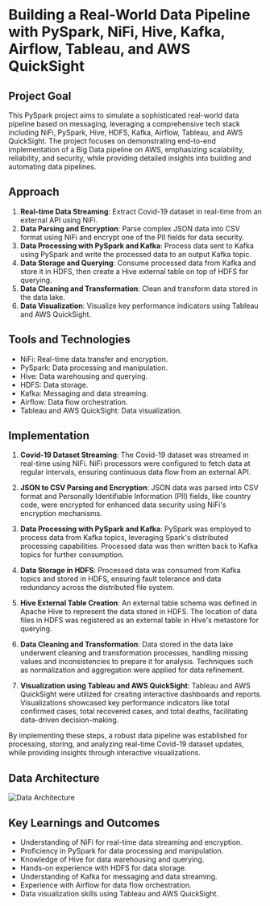 # Building a Real-World Data Pipeline with PySpark, NiFi, Hive, Kafka, Airflow, Tableau, and AWS QuickSight

## Project Goal
This PySpark project aims to simulate a sophisticated real-world data pipeline based on messaging, leveraging a comprehensive tech stack including NiFi, PySpark, Hive, HDFS, Kafka, Airflow, Tableau, and AWS QuickSight. The project focuses on demonstrating end-to-end implementation of a Big Data pipeline on AWS, emphasizing scalability, reliability, and security, while providing detailed insights into building and automating data pipelines.

## Approach
1. **Real-time Data Streaming**: Extract Covid-19 dataset in real-time from an external API using NiFi.
2. **Data Parsing and Encryption**: Parse complex JSON data into CSV format using NiFi and encrypt one of the PII fields for data security.
3. **Data Processing with PySpark and Kafka**: Process data sent to Kafka using PySpark and write the processed data to an output Kafka topic.
4. **Data Storage and Querying**: Consume processed data from Kafka and store it in HDFS, then create a Hive external table on top of HDFS for querying.
5. **Data Cleaning and Transformation**: Clean and transform data stored in the data lake.
6. **Data Visualization**: Visualize key performance indicators using Tableau and AWS QuickSight.

## Tools and Technologies
- NiFi: Real-time data transfer and encryption.
- PySpark: Data processing and manipulation.
- Hive: Data warehousing and querying.
- HDFS: Data storage.
- Kafka: Messaging and data streaming.
- Airflow: Data flow orchestration.
- Tableau and AWS QuickSight: Data visualization.

## Implementation

1. **Covid-19 Dataset Streaming**: The Covid-19 dataset was streamed in real-time using NiFi. NiFi processors were configured to fetch data at regular intervals, ensuring continuous data flow from an external API.

2. **JSON to CSV Parsing and Encryption**: JSON data was parsed into CSV format and Personally Identifiable Information (PII) fields, like country code, were encrypted for enhanced data security using NiFi's encryption mechanisms.

3. **Data Processing with PySpark and Kafka**: PySpark was employed to process data from Kafka topics, leveraging Spark's distributed processing capabilities. Processed data was then written back to Kafka topics for further consumption.

4. **Data Storage in HDFS**: Processed data was consumed from Kafka topics and stored in HDFS, ensuring fault tolerance and data redundancy across the distributed file system.

5. **Hive External Table Creation**: An external table schema was defined in Apache Hive to represent the data stored in HDFS. The location of data files in HDFS was registered as an external table in Hive's metastore for querying.

6. **Data Cleaning and Transformation**: Data stored in the data lake underwent cleaning and transformation processes, handling missing values and inconsistencies to prepare it for analysis. Techniques such as normalization and aggregation were applied for data refinement.

7. **Visualization using Tableau and AWS QuickSight**: Tableau and AWS QuickSight were utilized for creating interactive dashboards and reports. Visualizations showcased key performance indicators like total confirmed cases, total recovered cases, and total deaths, facilitating data-driven decision-making.

By implementing these steps, a robust data pipeline was established for processing, storing, and analyzing real-time Covid-19 dataset updates, while providing insights through interactive visualizations.

## Data Architecture

![Data Architecture](./Building_Real_Time_Data_Warehouse.png)

## Key Learnings and Outcomes
- Understanding of NiFi for real-time data streaming and encryption.
- Proficiency in PySpark for data processing and manipulation.
- Knowledge of Hive for data warehousing and querying.
- Hands-on experience with HDFS for data storage.
- Understanding of Kafka for messaging and data streaming.
- Experience with Airflow for data flow orchestration.
- Data visualization skills using Tableau and AWS QuickSight.

